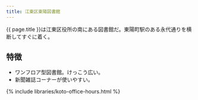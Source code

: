 ```yaml
---
title: 江東区東陽図書館
---
```


{{ page.title }}は江東区役所の南にある図書館だ。東陽町駅のある永代通りを横断してすぐに着く。

## 特徴

* ワンフロア型図書館。けっこう広い。
* 新聞雑誌コーナーが使いやすい。

{% include libraries/koto-office-hours.html %}
